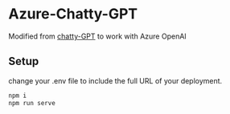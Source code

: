 # Azure-Chatty-GPT

Modified from [chatty-GPT](https://github.com/morphar/chatty-gpt) to work with Azure OpenAI

## Setup

change your .env file to include the full URL of your deployment.

```bash
npm i
npm run serve
```
